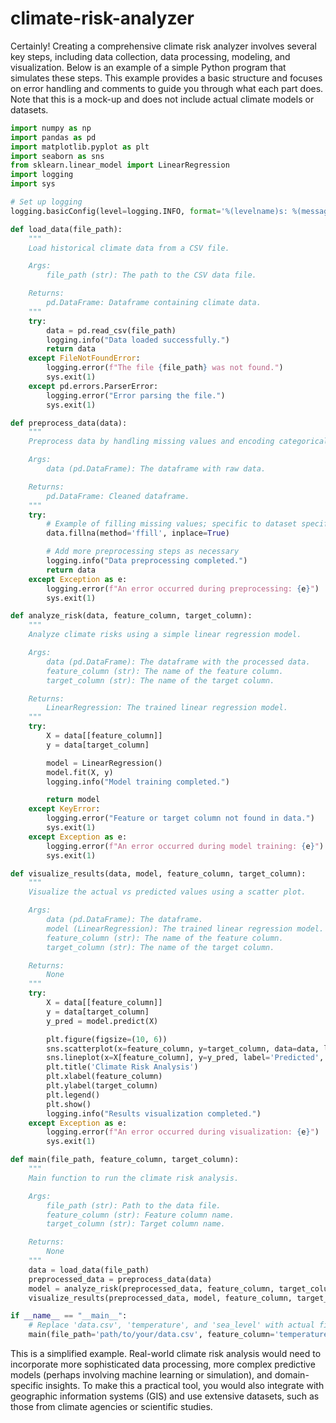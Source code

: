 # climate-risk-analyzer

Certainly! Creating a comprehensive climate risk analyzer involves several key steps, including data collection, data processing, modeling, and visualization. Below is an example of a simple Python program that simulates these steps. This example provides a basic structure and focuses on error handling and comments to guide you through what each part does. Note that this is a mock-up and does not include actual climate models or datasets.

```python
import numpy as np
import pandas as pd
import matplotlib.pyplot as plt
import seaborn as sns
from sklearn.linear_model import LinearRegression
import logging
import sys

# Set up logging
logging.basicConfig(level=logging.INFO, format='%(levelname)s: %(message)s')

def load_data(file_path):
    """
    Load historical climate data from a CSV file.

    Args:
        file_path (str): The path to the CSV data file.

    Returns:
        pd.DataFrame: Dataframe containing climate data.
    """
    try:
        data = pd.read_csv(file_path)
        logging.info("Data loaded successfully.")
        return data
    except FileNotFoundError:
        logging.error(f"The file {file_path} was not found.")
        sys.exit(1)
    except pd.errors.ParserError:
        logging.error("Error parsing the file.")
        sys.exit(1)

def preprocess_data(data):
    """
    Preprocess data by handling missing values and encoding categorical features if necessary.

    Args:
        data (pd.DataFrame): The dataframe with raw data.

    Returns:
        pd.DataFrame: Cleaned dataframe.
    """
    try:
        # Example of filling missing values; specific to dataset specifics
        data.fillna(method='ffill', inplace=True)

        # Add more preprocessing steps as necessary
        logging.info("Data preprocessing completed.")
        return data
    except Exception as e:
        logging.error(f"An error occurred during preprocessing: {e}")
        sys.exit(1)

def analyze_risk(data, feature_column, target_column):
    """
    Analyze climate risks using a simple linear regression model.

    Args:
        data (pd.DataFrame): The dataframe with the processed data.
        feature_column (str): The name of the feature column.
        target_column (str): The name of the target column.

    Returns:
        LinearRegression: The trained linear regression model.
    """
    try:
        X = data[[feature_column]]
        y = data[target_column]

        model = LinearRegression()
        model.fit(X, y)
        logging.info("Model training completed.")

        return model
    except KeyError:
        logging.error("Feature or target column not found in data.")
        sys.exit(1)
    except Exception as e:
        logging.error(f"An error occurred during model training: {e}")
        sys.exit(1)

def visualize_results(data, model, feature_column, target_column):
    """
    Visualize the actual vs predicted values using a scatter plot.

    Args:
        data (pd.DataFrame): The dataframe.
        model (LinearRegression): The trained linear regression model.
        feature_column (str): The name of the feature column.
        target_column (str): The name of the target column.

    Returns:
        None
    """
    try:
        X = data[[feature_column]]
        y = data[target_column]
        y_pred = model.predict(X)

        plt.figure(figsize=(10, 6))
        sns.scatterplot(x=feature_column, y=target_column, data=data, label='Actual', color='b')
        sns.lineplot(x=X[feature_column], y=y_pred, label='Predicted', color='r')
        plt.title('Climate Risk Analysis')
        plt.xlabel(feature_column)
        plt.ylabel(target_column)
        plt.legend()
        plt.show()
        logging.info("Results visualization completed.")
    except Exception as e:
        logging.error(f"An error occurred during visualization: {e}")
        sys.exit(1)

def main(file_path, feature_column, target_column):
    """
    Main function to run the climate risk analysis.

    Args:
        file_path (str): Path to the data file.
        feature_column (str): Feature column name.
        target_column (str): Target column name.

    Returns:
        None
    """
    data = load_data(file_path)
    preprocessed_data = preprocess_data(data)
    model = analyze_risk(preprocessed_data, feature_column, target_column)
    visualize_results(preprocessed_data, model, feature_column, target_column)

if __name__ == "__main__":
    # Replace 'data.csv', 'temperature', and 'sea_level' with actual file path and column names
    main(file_path='path/to/your/data.csv', feature_column='temperature', target_column='sea_level')
```

This is a simplified example. Real-world climate risk analysis would need to incorporate more sophisticated data processing, more complex predictive models (perhaps involving machine learning or simulation), and domain-specific insights. To make this a practical tool, you would also integrate with geographic information systems (GIS) and use extensive datasets, such as those from climate agencies or scientific studies.